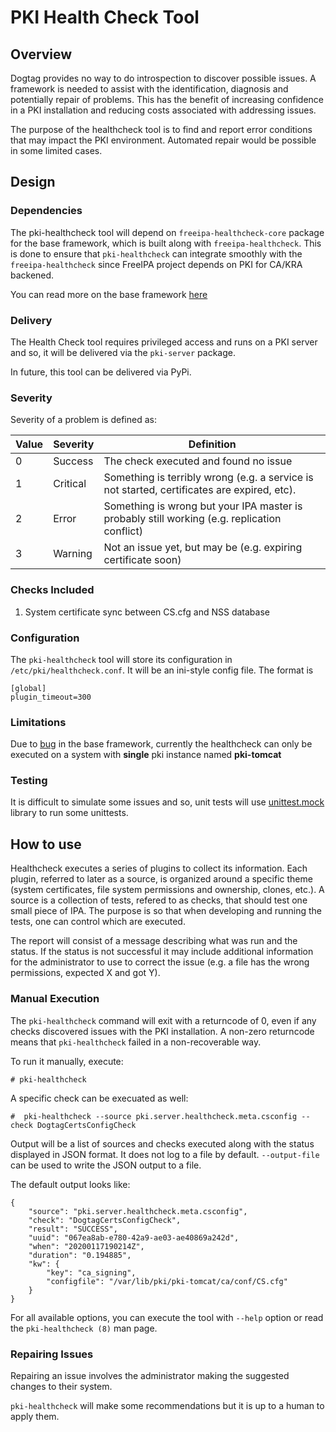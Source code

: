 # PKI Health Check Tool

## Overview

Dogtag provides no way to do introspection to discover possible issues. A framework is needed to assist with the identification, diagnosis and potentially repair of problems. This has the benefit of increasing confidence in a PKI installation and reducing costs associated with addressing issues.

The purpose of the healthcheck tool is to find and report error conditions that may impact the PKI environment. Automated repair would be possible in some limited cases.

## Design

### Dependencies

The pki-healthcheck tool will depend on `freeipa-healthcheck-core` package for the base framework, which is built along with `freeipa-healthcheck`. This is done to ensure that `pki-healthcheck` can integrate smoothly with the `freeipa-healthcheck` since FreeIPA project depends on PKI for CA/KRA backened.

You can read more on the base framework [here](https://www.freeipa.org/page/V4/Healthcheck)

### Delivery

The Health Check tool requires privileged access and runs on a PKI server and so, it will be delivered via the `pki-server` package.

In future, this tool can be delivered via PyPi.

### Severity

Severity of a problem is defined as:

| Value | Severity | Definition |
|-------|----------|------------|
| 0 | Success | The check executed and found no issue |
| 1 | Critical | Something is terribly wrong (e.g. a service is not started, certificates are expired, etc). |
| 2 | Error | Something is wrong but your IPA master is probably still working (e.g. replication conflict) |
| 3 | Warning | Not an issue yet, but may be (e.g. expiring certificate soon) |

### Checks Included

1. System certificate sync between CS.cfg and NSS database

### Configuration

The `pki-healthcheck` tool will store its configuration in `/etc/pki/healthcheck.conf`. It will be an ini-style config file. The format is

    [global]
    plugin_timeout=300

### Limitations

Due to [bug](https://bugzilla.redhat.com/show_bug.cgi?id=1789991) in the base framework, currently the healthcheck can only be executed on a system with **single** pki instance named **pki-tomcat**

### Testing

It is difficult to simulate some issues and so, unit tests will use [unittest.mock](https://docs.python.org/3/library/unittest.mock.html) library to run some unittests.

## How to use

Healthcheck executes a series of plugins to collect its information. Each plugin, referred to later as a source, is organized around a specific theme (system certificates, file system permissions and ownership, clones, etc.). A source is a collection of tests, refered to as checks, that should test one small piece of IPA. The purpose is so that when developing and running the tests, one can control which are executed.

The report will consist of a message describing what was run and the status. If the status is not successful it may include additional information for the administrator to use to correct the issue (e.g. a file has the wrong permissions, expected X and got Y).

### Manual Execution

The `pki-healthcheck` command will exit with a returncode of 0, even if any checks discovered issues with the PKI installation. A non-zero returncode means that `pki-healthcheck` failed in a non-recoverable way.

To run it manually, execute:

    # pki-healthcheck

A specific check can be execuated as well:

    #  pki-healthcheck --source pki.server.healthcheck.meta.csconfig --check DogtagCertsConfigCheck

Output will be a list of sources and checks executed along with the status displayed in JSON format. It does not log to a file by default. `--output-file` can be used to write the JSON output to a file.

The default output looks like:

    {
        "source": "pki.server.healthcheck.meta.csconfig",
        "check": "DogtagCertsConfigCheck",
        "result": "SUCCESS",
        "uuid": "067ea8ab-e780-42a9-ae03-ae40869a242d",
        "when": "20200117190214Z",
        "duration": "0.194885",
        "kw": {
            "key": "ca_signing",
            "configfile": "/var/lib/pki/pki-tomcat/ca/conf/CS.cfg"
        }
    }

For all available options, you can execute the tool with `--help` option or read the `pki-healthcheck (8)` man page.

### Repairing Issues

Repairing an issue involves the administrator making the suggested changes to their system.

`pki-healthcheck` will make some recommendations but it is up to a human to apply them.
